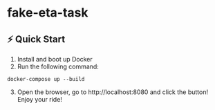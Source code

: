 # fake-eta-task

## ⚡️ Quick Start

1. Install and boot up Docker
2. Run the following command:

```
docker-compose up --build
```

3. Open the browser, go to http://localhost:8080 and click the button! Enjoy your ride!
